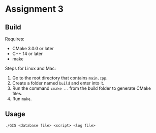 # Assignment 3

## Build
Requires:
- CMake 3.0.0 or later
- C++ 14 or later
- make

Steps for Linux and Mac:
1. Go to the root directory that contains ```main.cpp```.
2. Create a folder named ```build``` and enter into it.
3. Run the command ```cmake ..``` from the build folder to generate CMake files.
4. Run ```make```.

## Usage
```./GIS <database file> <script> <log file>```
